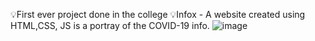 💡First ever project done in the college
💡Infox - A website created using HTML,CSS, JS is a portray of the COVID-19 info.
![image](https://user-images.githubusercontent.com/70832614/194729511-74ec1ef6-b785-4afa-95aa-2220bc7e9577.png)
